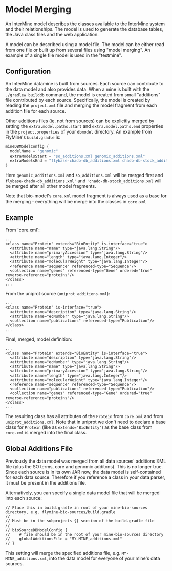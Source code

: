 # Model Merging

An InterMine model describes the classes available to the InterMine system and their relationships. The model is used to generate the database tables, the Java class files and the web application.

A model can be described using a model file. The model can be either read from one file or built up from several files using "model merging". An example of a single file model is used in the "testmine".

## Configuration

An InterMine datamine is built from sources. Each source can contribute to the data model and also provides data. When a mine is built with the `./gradlew builddb` command, the model is created from small "additions" file contributed by each source. Specifically, the model is created by reading the `project.xml` file and merging the model fragment from each addition file for each source.

Other additions files \(ie. not from sources\) can be explicitly merged by setting the `extra.model.paths.start` and `extra.model.paths.end` properties in the `project.properties` of your `dbmodel` directory. An example from FlyMine's `build.gradle` is:

```groovy
mineDBModelConfig {
  modelName = "genomic"
  extraModelsStart = "so_additions.xml genomic_additions.xml"
  extraModelsEnd = "flybase-chado-db_additions.xml chado-db-stock_additions.xml"
}
```

Here `genomic_additions.xml` and `so_additions.xml` will be merged first and `flybase-chado-db_additions.xml'` and `'chado-db-stock_additions.xml` will be merged after all other model fragments.

Note that bio-model's `core.xml` model fragment is always used as a base for the merging - everything will be merge into the classes in `core.xml`

## Example

From \`core.xml\`:

```markup
...
<class name="Protein" extends="BioEntity" is-interface="true">
  <attribute name="name" type="java.lang.String"/>
  <attribute name="primaryAccession" type="java.lang.String"/>
  <attribute name="length" type="java.lang.Integer"/>
  <attribute name="molecularWeight" type="java.lang.Integer"/>
  <reference name="sequence" referenced-type="Sequence"/>
  <collection name="genes" referenced-type="Gene" ordered="true" reverse-reference="proteins"/>
</class>
...
```

From the uniprot source \(`uniprot_additions.xml`\):

```markup
...
<class name="Protein" is-interface="true">
  <attribute name="description" type="java.lang.String"/>
  <attribute name="ecNumber" type="java.lang.String"/>
  <collection name="publications" referenced-type="Publication"/>
</class>
...
```

Final, merged, model definition:

```markup
...
<class name="Protein" extends="BioEntity" is-interface="true">
  <attribute name="description" type="java.lang.String"/>
  <attribute name="ecNumber" type="java.lang.String"/>
  <attribute name="name" type="java.lang.String"/>
  <attribute name="primaryAccession" type="java.lang.String"/>
  <attribute name="length" type="java.lang.Integer"/>
  <attribute name="molecularWeight" type="java.lang.Integer"/>
  <reference name="sequence" referenced-type="Sequence"/>
  <collection name="publications" referenced-type="Publication"/>
  <collection name="genes" referenced-type="Gene" ordered="true" reverse-reference="proteins"/>
</class>
...
```

The resulting class has all attributes of the `Protein` from `core.xml` and from `uniprot_additions.xml`. Note that in uniprot we don't need to declare a base class for `Protein` \(like as `extends="BioEntity"`\) as the base class from `core.xml` is merged into the final class.

## Global Additions File

Previously the data model was merged from all data sources' additions XML file \(plus the SO terms, core and genomic additons\). This is no longer true. Since each source is in its own JAR now, the data model is self-contained for each data source. Therefore if you reference a class in your data parser, it must be present in the additions file.

Alternatively, you can specify a single data model file that will be merged into each source:

```text
// Place this in build.gradle in root of your mine-bio-sources directory, e.g. flymine-bio-sources/build.gradle
// 
// Must be in the subprojects {} section of the build.gradle file
// 
// bioSourceDBModelConfig {
//    # file should be in the root of your mine-bio-sources directory
//    globalAdditionsFile = "MY-MINE_additions.xml"
// }
```

This setting will merge the specified additions file, e.g. `MY-MINE_additions.xml`, into the data model for everyone of your mine's data sources.

